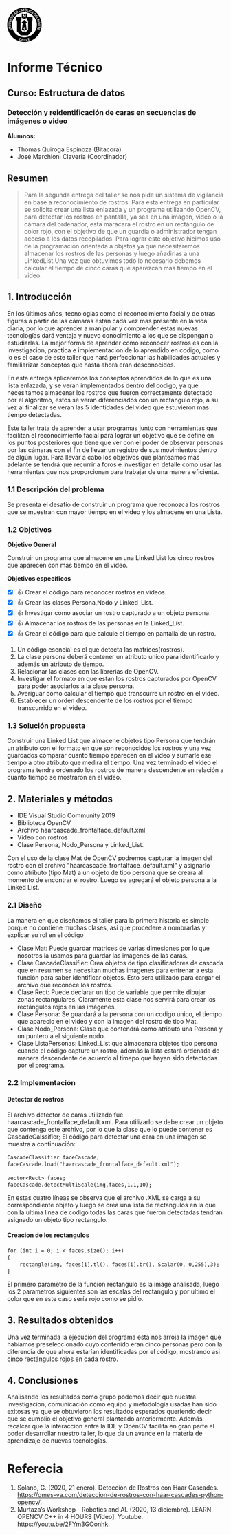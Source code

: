 ![UCN](Imagenes/60x60-ucn-negro.png)


# Informe Técnico 
## Curso: Estructura de datos
### Detección y reidentificación de caras en secuencias de imágenes o video

**Alumnos:**

* Thomas Quiroga Espinoza (Bitacora)
* José Marchioni Clavería (Coordinador)

## Resumen 

>Para la segunda entrega del taller se nos pide un sistema de vigilancia en base a reconocimiento de rostros. Para esta entrega en particular se solicita crear una lista enlazada y un programa utilizando OpenCV, para detectar los rostros en pantalla, ya sea en una imagen, video o la cámara del ordenador, esta  maracara el rostro en un rectángulo de color rojo, con el objetivo de que un guardia o administrador tengan acceso a los datos recopilados. 
>Para lograr este objetivo hicimos uso de la programacion orientada a objetos ya que necesitaremos almacenar los rostros de las personas y luego añadirlas a una LinkedList.Una vez que obtuvimos todo lo necesario debemos calcular el tiempo de cinco caras que aparezcan mas tiempo en el video.

## 1. Introducción

En los últimos años, tecnologías como el reconocimiento facial y de otras figuras a partir de las cámaras estan cada vez mas presente en la vida diaria, por lo que aprender a manipular y comprender estas nuevas tecnologías dará ventaja y nuevo conocimiento a los que se dispongan a estudiarlas. La mejor forma de aprender como reconocer rostros es con la investigacion, practica e implementacion de lo aprendido en codigo, como lo es el caso de este taller que hará perfeccionar las habilidades actuales y familiarizar conceptos que hasta ahora eran desconocidos.

En esta entrega aplicaremos los conseptos aprendidos de lo que es una lista enlazada, y se veran implementados dentro del codigo, ya que necesitamos almacenar los rostros que fueron correctamente detectado por el algoritmo, estos se veran diferenciados con un rectangulo rojo, a su vez al finalizar se veran las 5 identidades del video que estuvieron mas tiempo detectadas.

Este taller trata de aprender a usar programas junto con herramientas que facilitan el reconocimiento facial para lograr un objetivo que se define en los puntos posteriores
que tiene que ver con el poder de observar personas por las cámaras con el fin de llevar un registro de sus movimientos dentro de algún lugar. Para llevar a cabo los objetivos que planteamos más adelante se tendrá que recurrir a foros e investigar en detalle como usar las herramientas que nos proporcionan para trabajar de una manera eficiente.
### 1.1 Descripción del problema

Se presenta el desafío de construir un programa que reconozca los rostros que se muestran con mayor tiempo en el video y los almacene en una Lista.

### 1.2 Objetivos 

**Objetivo General**

Construir un programa que almacene en una Linked List los cinco rostros que aparecen con mas tiempo en el video.

**Objetivos específicos**

- [x] :+1: Crear el código para reconocer rostros en videos.
- [x] :+1: Crear las clases Persona,Nodo y Linked_List.
- [x] :+1: Investigar como asociar un rostro capturado a un objeto persona.
- [x] :+1: Almacenar los rostros de las personas en la Linked_List.
- [x] :+1: Crear el código para que calcule el tiempo en pantalla de un rostro.

1. Un código esencial es el que detecta las matrices(rostros).
2. La clase persona deberá contener un atributo unico para identificarlo y además un atributo de tiempo.
3. Relacionar las clases con las librerias de OpenCV.
4. Investigar el formato en que estan los rostros capturados por OpenCV para poder asociarlos a la clase persona. 
5. Averiguar como calcular el tiempo que transcurre un rostro en el video.
6. Establecer un orden descendente de los rostros por el tiempo transcurrido en el video.

### 1.3 Solución propuesta

Construir una Linked List que almacene objetos tipo Persona que tendrán un atributo con el formato en que son reconocidos los rostros y una vez guardados comparar cuanto tiempo aparecen en el video y sumarle ese tiempo a otro atributo que medira el tiempo. Una vez terminado el video el programa tendra ordenado los rostros de manera descendente en relación a cuanto tiempo se mostraron en el video.

## 2. Materiales y métodos

* IDE Visual Studio Community 2019 
* Biblioteca OpenCV
* Archivo haarcascade_frontalface_default.xml 
* Video con rostros
* Clase Persona, Nodo_Persona y Linked_List.

Con el uso de la clase Mat de OpenCV podremos capturar la imagen del rostro con el archivo "haarcascade_frontalface_default.xml" y asignarlo como atributo (tipo Mat) a un objeto de tipo persona que se creara al momento de encontrar el rostro. Luego se agregará el objeto persona a la Linked List.

### 2.1 Diseño 

La manera en que diseñamos el taller para la primera historia es simple porque no contiene muchas clases, así que procedere a nombrarlas y explicar su rol en el código
* Clase Mat: Puede guardar matrices de varias dimesiones por lo que nosotros la usamos para guardar las imagenes de las caras.
* Clase CascadeClassifier: Crea objetos de tipo clasificadores de cascada que en resumen se necesitan muchas imagenes para entrenar a esta función para saber identificar objetos. Esto sera utilizado para cargar el archivo que reconoce los rostros.
* Clase Rect:  Puede declarar un tipo de variable que permite dibujar zonas rectangulares. Claramente esta clase nos servirá para crear los rectángulos rojos en las imágenes.
* Clase Persona: Se guardará a la persona con un codigo unico, el tiempo que aparecio en el video y con la imagen del rostro de tipo Mat.
* Clase Nodo_Persona: Clase que contendrá como atributo una Persona y un puntero a el siguiente nodo.
* Clase ListaPersonas: Linked_List que almacenara objetos tipo persona cuando el código capture un rostro, además la lista estará ordenada de manera descendente de acuerdo al timepo que hayan sido detectadas por el programa.

### 2.2 Implementación
 

#### Detector de rostros

El archivo detector de caras utilizado fue haarcascade_frontalface_default.xml. Para utilizarlo se debe crear un objeto que contenga este archivo, por lo que la clase que lo puede contener es CascadeCalssifier;
El código para detectar una cara en una imagen se muestra a continuación:

    CascadeClassifier faceCascade;
    faceCascade.load("haarcascade_frontalface_default.xml");

    vector<Rect> faces;
    faceCascade.detectMultiScale(img,faces,1.1,10);

En estas cuatro líneas se observa que el archivo .XML se carga a su correspondiente objeto y luego se crea una lista de rectangulos en la que con la ultima linea de codigo todas las caras que fueron detectadas tendran asignado un objeto tipo rectangulo.

#### Creacion de los rectangulos
    
    for (int i = 0; i < faces.size(); i++)
    {
        rectangle(img, faces[i].tl(), faces[i].br(), Scalar(0, 0,255),3);
    }
   El primero parametro de la funcion rectangulo es la image analisada, luego los 2 parametros siguientes son las escalas del rectangulo y por ultimo el color que en este caso sería rojo como se pidío.


## 3. Resultados obtenidos

Una vez terminada la ejecución del programa esta nos arroja la imagen que habiamos preseleccionado cuyo contenido eran cinco personas pero con la diferencia de que ahora estarían identificadas por el código, mostrando asi cinco rectángulos rojos en cada rostro.

## 4. Conclusiones

Analisando los resultados como grupo podemos decir que nuestra investigacion, comunicación como equipo y metodología usadas han sido exitosas ya que se obtuvieron los resultados esperados queriendo decir que se cumplio el objetivo general planteado anteriormente. Además recalcar que la interaccion entre la IDE y OpenCV facilita en gran parte el poder desarrollar nuestro taller, lo que da un avance en la materia de aprendizaje de nuevas tecnologías. 


# Referecia

1. Solano, G. (2020, 21 enero). Detección de Rostros con Haar Cascades. https://omes-va.com/deteccion-de-rostros-con-haar-cascades-python-opencv/.
2. Murtaza’s Workshop - Robotics and AI. (2020, 13 diciembre). LEARN OPENCV C++ in 4 HOURS [Vídeo]. Youtube. https://youtu.be/2FYm3GOonhk.
